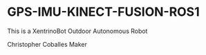 # GPS-IMU-KINECT-FUSION-ROS1

This is a XentrinoBot Outdoor Autonomous Robot


Christopher Coballes
Maker

